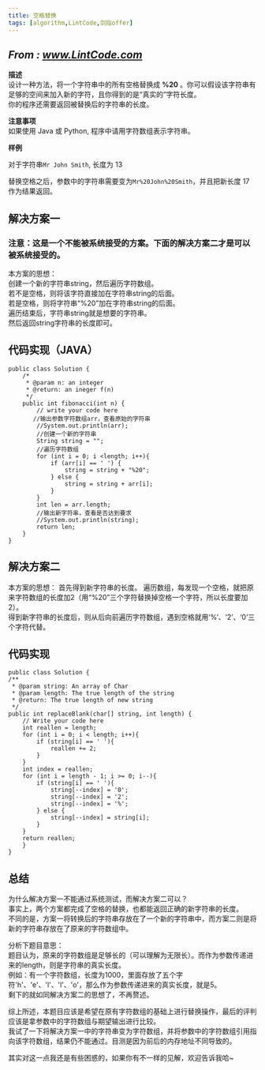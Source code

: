 ```yaml
---
title: 空格替换
tags: [algorithm,LintCode,剑指offer]
---
```

## *From : www.LintCode.com*
**描述**  
设计一种方法，将一个字符串中的所有空格替换成 **%20** 。你可以假设该字符串有足够的空间来加入新的字符，且你得到的是“真实的”字符长度。  
你的程序还需要返回被替换后的字符串的长度。
<!--more-->
**注意事项**  
如果使用 Java 或 Python, 程序中请用字符数组表示字符串。  

**样例**

对于字符串`Mr John Smith`, 长度为 13

替换空格之后，参数中的字符串需要变为`Mr%20John%20Smith`，并且把新长度 17 作为结果返回。
 
## 解决方案一
### 注意：这是一个不能被系统接受的方案。下面的解决方案二才是可以被系统接受的。  
本方案的思想：  
创建一个新的字符串string，然后遍历字符数组。  
若不是空格，则将该字符直接加在字符串string的后面。  
若是空格，则将字符串“%20”加在字符串string的后面。  
遍历结束后，字符串string就是想要的字符串。  
然后返回string字符串的长度即可。
## 代码实现（JAVA）
	
	public class Solution {
	    /*
	     * @param n: an integer
	     * @return: an ineger f(n)
	     */
	    public int fibonacci(int n) {
	        // write your code here
	       //输出参数字符数组arr，查看原始的字符串
			//System.out.println(arr);
	        //创建一个新的字符串
	        String string = "";
	        //遍历字符数组
	        for (int i = 0; i <length; i++){
	            if (arr[i] == ' ') {
	                string = string + "%20";
	            } else {
	                string = string + arr[i];
	            }
	        }
	        int len = arr.length;
	        //输出新字符串，查看是否达到要求
	        //System.out.println(string);
	        return len;
	    }
	}
	
## 解决方案二
本方案的思想：
首先得到新字符串的长度。
遍历数组，每发现一个空格，就把原来字符数组的长度加2（用“%20”三个字符替换掉空格一个字符，所以长度要加2）。  
得到新字符串的长度后，则从后向前遍历字符数组，遇到空格就用‘%’、‘2’、‘0’三个字符代替。  
## 代码实现
	public class Solution {
    /**
     * @param string: An array of Char
     * @param length: The true length of the string
     * @return: The true length of new string
     */
    public int replaceBlank(char[] string, int length) {
        // Write your code here
        int reallen = length;
        for (int i = 0; i < length; i++){
            if (string[i] == ' '){
                reallen += 2;
            }
        }
        int index = reallen;
        for (int i = length - 1; i >= 0; i--){
            if (string[i] == ' '){
                string[--index] = '0';
                string[--index] = '2';
                string[--index] = '%';
            } else {
                string[--index] = string[i];
            }
        }
        return reallen;
    	}
 	}

## 总结  
为什么解决方案一不能通过系统测试，而解决方案二可以？  
事实上，两个方案都完成了空格的替换，也都能返回正确的新字符串的长度。  
不同的是，方案一将转换后的字符串存放在了一个新的字符串中，而方案二则是将新的字符串存放在了原来的字符数组中。  

分析下题目意思：  
题目认为，原来的字符数组是足够长的（可以理解为无限长）。而作为参数传递进来的length，则是字符串的真实长度。  
例如：有一个字符数组，长度为1000，里面存放了五个字符'h'、'e'、'l'、'l'、'o'，那么作为参数传递进来的真实长度，就是5。  
剩下的就如同解决方案二的思想了，不再赘述。  

综上所述，本题目应该是希望在原有字符数组的基础上进行替换操作，最后的评判应该是拿参数中的字符数组与期望输出进行比较。  
我试了一下将解决方案一中的字符串变为字符数组，并将参数中的字符数组引用指向该字符数组，结果仍不能通过。目测是因为前后的内存地址不同导致的。  

其实对这一点我还是有些困惑的，如果你有不一样的见解，欢迎告诉我哈~